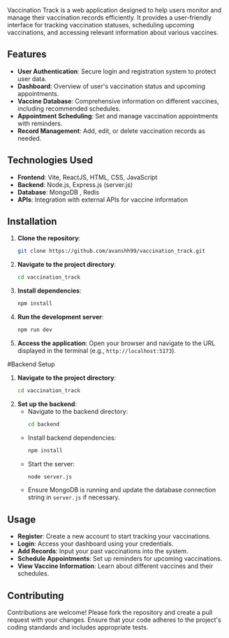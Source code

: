 Vaccination Track is a web application designed to help users monitor and manage their vaccination records efficiently. It provides a user-friendly interface for tracking vaccination statuses, scheduling upcoming vaccinations, and accessing relevant information about various vaccines.

## Features

- **User Authentication**: Secure login and registration system to protect user data.
- **Dashboard**: Overview of user's vaccination status and upcoming appointments.
- **Vaccine Database**: Comprehensive information on different vaccines, including recommended schedules.
- **Appointment Scheduling**: Set and manage vaccination appointments with reminders.
- **Record Management**: Add, edit, or delete vaccination records as needed.

## Technologies Used

- **Frontend**: Vite, ReactJS, HTML, CSS, JavaScript
- **Backend**: Node.js, Express.js (server.js)
- **Database**: MongoDB , Redis
- **APIs**: Integration with external APIs for vaccine information

## Installation

1. **Clone the repository**:
   ```bash
   git clone https://github.com/avanshh99/vaccination_track.git
   ```

2. **Navigate to the project directory**:
   ```bash
   cd vaccination_track
   ```

3. **Install dependencies**:
   ```bash
   npm install
   ```
4. **Run the development server**:
   ```bash
   npm run dev
   ```
5. **Access the application**:
   Open your browser and navigate to the URL displayed in the terminal (e.g., `http://localhost:5173`).

#Backend Setup

1. **Navigate to the project directory**:
   ```bash
   cd vaccination_track
   ```
2. **Set up the backend**:
   - Navigate to the backend directory:
     ```bash
     cd backend
     ```
   - Install backend dependencies:
     ```bash
     npm install
     ```
   - Start the server:
     ```bash
     node server.js
     ```
   - Ensure MongoDB is running and update the database connection string in `server.js` if necessary.

## Usage

- **Register**: Create a new account to start tracking your vaccinations.
- **Login**: Access your dashboard using your credentials.
- **Add Records**: Input your past vaccinations into the system.
- **Schedule Appointments**: Set up reminders for upcoming vaccinations.
- **View Vaccine Information**: Learn about different vaccines and their schedules.

## Contributing

Contributions are welcome! Please fork the repository and create a pull request with your changes. Ensure that your code adheres to the project's coding standards and includes appropriate tests.
